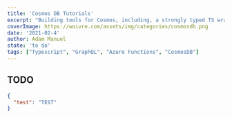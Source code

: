 ```yaml
---
title: 'Cosmos DB Tutorials'
excerpt: "Building tools for Cosmos, including, a strongly typed TS wrapper and a programmatic query builder that doesn't sacrifice agily for standardization."
coverImage: https://woivre.com/assets/img/categories/cosmosdb.png
date: '2021-02-4'
author: Adam Manuel
state: 'to do'
tags: ["Typescript", "GraphQL", "Azure Functions", "CosmosDB"]
---
```


## TODO

```JSON
{
  "test": "TEST"
}
```